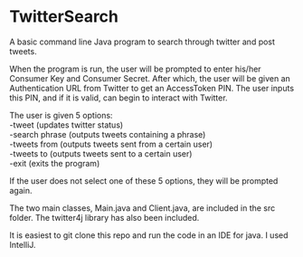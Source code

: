 # TwitterSearch
A basic command line Java program to search through twitter and post tweets.

When the program is run, the user will be prompted to enter his/her Consumer Key and Consumer Secret.
After which, the user will be given an Authentication URL from Twitter to get an AccessToken PIN.
The user inputs this PIN, and if it is valid, can begin to interact with Twitter.

The user is given 5 options:  
  -tweet (updates twitter status)  
  -search phrase (outputs tweets containing a phrase)  
  -tweets from (outputs tweets sent from a certain user)  
  -tweets to (outputs tweets sent to a certain user)  
  -exit (exits the program)  
  
If the user does not select one of these 5 options, they will be prompted again.

The two main classes, Main.java and Client.java, are included in the src folder.
The twitter4j library has also been included.

It is easiest to git clone this repo and run the code in an IDE for java. I used IntelliJ.
